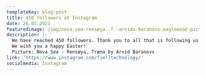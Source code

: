 ```yaml
---
templateKey: blog-post
title: 450 followers at Instagram
date: 26.03.2021
featuredimage: /img/nova-sea-rensøya.-f.-arvids-baranovs-eaglewood-pictures.jpg
description: |-
  We have reached 450 followers. Thank you to all that is following us.
  We wish you a happy Easter!
  Picture: Nova Sea - Rensøya, Træna by Arvid Baranovs
link: 'https://www.instagram.com/fjelltechnology/'
socialmedia: Instagram
---
```


